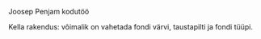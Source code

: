Joosep Penjam kodutöö

Kella rakendus: võimalik on vahetada fondi värvi, taustapilti ja fondi tüüpi. 